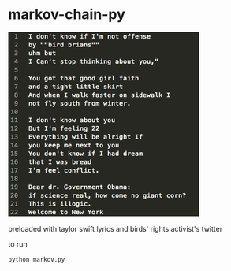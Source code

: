 markov-chain-py
===============
![example](example.jpg?raw=true "example")

preloaded with taylor swift lyrics and birds' rights activist's twitter

to run

    python markov.py
